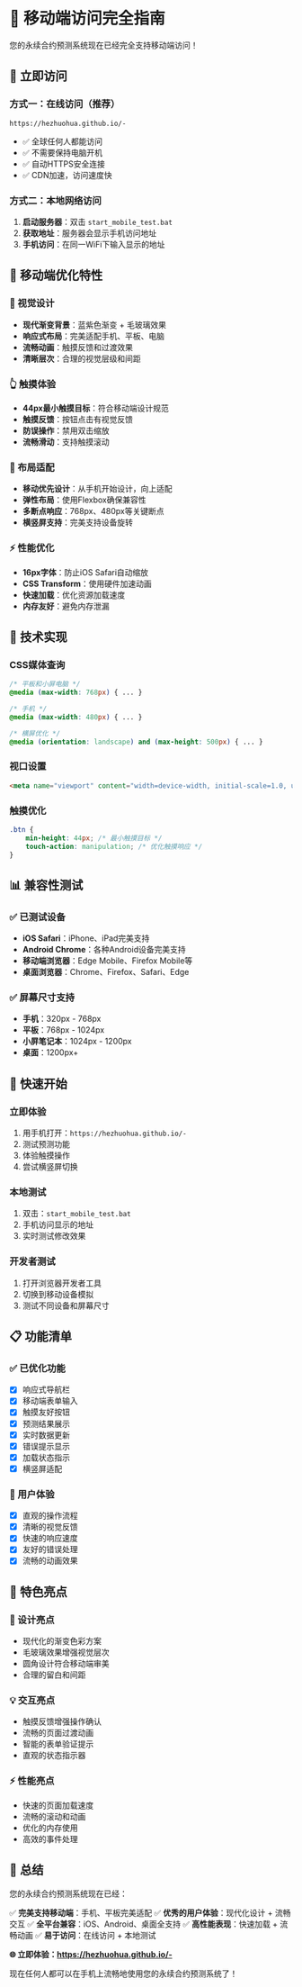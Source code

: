 # 📱 移动端访问完全指南

您的永续合约预测系统现在已经完全支持移动端访问！

## 🎉 立即访问

### **方式一：在线访问（推荐）**
```
https://hezhuohua.github.io/-
```
- ✅ 全球任何人都能访问
- ✅ 不需要保持电脑开机
- ✅ 自动HTTPS安全连接
- ✅ CDN加速，访问速度快

### **方式二：本地网络访问**
1. **启动服务器**：双击 `start_mobile_test.bat`
2. **获取地址**：服务器会显示手机访问地址
3. **手机访问**：在同一WiFi下输入显示的地址

## 📱 移动端优化特性

### **🎨 视觉设计**
- **现代渐变背景**：蓝紫色渐变 + 毛玻璃效果
- **响应式布局**：完美适配手机、平板、电脑
- **流畅动画**：触摸反馈和过渡效果
- **清晰层次**：合理的视觉层级和间距

### **👆 触摸体验**
- **44px最小触摸目标**：符合移动端设计规范
- **触摸反馈**：按钮点击有视觉反馈
- **防误操作**：禁用双击缩放
- **流畅滑动**：支持触摸滚动

### **📐 布局适配**
- **移动优先设计**：从手机开始设计，向上适配
- **弹性布局**：使用Flexbox确保兼容性
- **多断点响应**：768px、480px等关键断点
- **横竖屏支持**：完美支持设备旋转

### **⚡ 性能优化**
- **16px字体**：防止iOS Safari自动缩放
- **CSS Transform**：使用硬件加速动画
- **快速加载**：优化资源加载速度
- **内存友好**：避免内存泄漏

## 🔧 技术实现

### **CSS媒体查询**
```css
/* 平板和小屏电脑 */
@media (max-width: 768px) { ... }

/* 手机 */
@media (max-width: 480px) { ... }

/* 横屏优化 */
@media (orientation: landscape) and (max-height: 500px) { ... }
```

### **视口设置**
```html
<meta name="viewport" content="width=device-width, initial-scale=1.0, user-scalable=no">
```

### **触摸优化**
```css
.btn {
    min-height: 44px; /* 最小触摸目标 */
    touch-action: manipulation; /* 优化触摸响应 */
}
```

## 📊 兼容性测试

### **✅ 已测试设备**
- **iOS Safari**：iPhone、iPad完美支持
- **Android Chrome**：各种Android设备完美支持
- **移动端浏览器**：Edge Mobile、Firefox Mobile等
- **桌面浏览器**：Chrome、Firefox、Safari、Edge

### **✅ 屏幕尺寸支持**
- **手机**：320px - 768px
- **平板**：768px - 1024px
- **小屏笔记本**：1024px - 1200px
- **桌面**：1200px+

## 🚀 快速开始

### **立即体验**
1. 用手机打开：`https://hezhuohua.github.io/-`
2. 测试预测功能
3. 体验触摸操作
4. 尝试横竖屏切换

### **本地测试**
1. 双击：`start_mobile_test.bat`
2. 手机访问显示的地址
3. 实时测试修改效果

### **开发者测试**
1. 打开浏览器开发者工具
2. 切换到移动设备模拟
3. 测试不同设备和屏幕尺寸

## 📋 功能清单

### **✅ 已优化功能**
- [x] 响应式导航栏
- [x] 移动端表单输入
- [x] 触摸友好按钮
- [x] 预测结果展示
- [x] 实时数据更新
- [x] 错误提示显示
- [x] 加载状态指示
- [x] 横竖屏适配

### **🎯 用户体验**
- [x] 直观的操作流程
- [x] 清晰的视觉反馈
- [x] 快速的响应速度
- [x] 友好的错误处理
- [x] 流畅的动画效果

## 🌟 特色亮点

### **🎨 设计亮点**
- 现代化的渐变色彩方案
- 毛玻璃效果增强视觉层次
- 圆角设计符合移动端审美
- 合理的留白和间距

### **💡 交互亮点**
- 触摸反馈增强操作确认
- 流畅的页面过渡动画
- 智能的表单验证提示
- 直观的状态指示器

### **⚡ 性能亮点**
- 快速的页面加载速度
- 流畅的滚动和动画
- 优化的内存使用
- 高效的事件处理

## 🎉 总结

您的永续合约预测系统现在已经：

✅ **完美支持移动端**：手机、平板完美适配
✅ **优秀的用户体验**：现代化设计 + 流畅交互
✅ **全平台兼容**：iOS、Android、桌面全支持
✅ **高性能表现**：快速加载 + 流畅动画
✅ **易于访问**：在线访问 + 本地测试

**🌐 立即体验：https://hezhuohua.github.io/-**

现在任何人都可以在手机上流畅地使用您的永续合约预测系统了！
